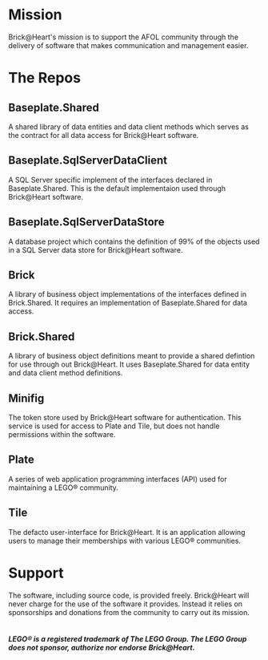 # Mission
Brick@Heart's mission is to support the AFOL community through the delivery of software that makes communication and management easier. 

# The Repos

## Baseplate.Shared
A shared library of data entities and data client methods which serves as the contract for all data access for Brick@Heart software. 

## Baseplate.SqlServerDataClient
A SQL Server specific implement of the interfaces declared in Baseplate.Shared. This is the default implementaion used through Brick@Heart software.

## Baseplate.SqlServerDataStore
A database project which contains the definition of 99% of the objects used in a SQL Server data store for Brick@Heart software.

## Brick
A library of business object implementations of the interfaces defined in Brick.Shared. It requires an implementation of Baseplate.Shared for data access.

## Brick.Shared
A library of business object definitions meant to provide a shared defintion for use through out Brick@Heart. It uses Baseplate.Shared for data entity and data client method definitions.

## Minifig
The token store used by Brick@Heart software for authentication. This service is used for access to Plate and Tile, but does not handle permissions within the software.

## Plate
A series of web application programming interfaces (API) used for maintaining a LEGO&reg; community.

## Tile
The defacto user-interface for Brick@Heart. It is an application allowing users to manage their memberships with various LEGO&reg; communities.

# Support
The software, including source code, is provided freely. Brick@Heart will never charge for the use of the software it provides. Instead it relies on sponsorships and donations from the community to carry out its mission.
<br>
<br>
##### *LEGO&reg; is a registered trademark of The LEGO Group. The LEGO Group does not sponsor, authorize nor endorse Brick@Heart.*